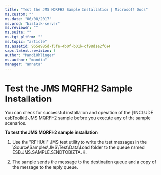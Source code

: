 ```yaml
---
title: "Test the JMS MQRFH2 Sample Installation | Microsoft Docs"
ms.custom: ""
ms.date: "06/08/2017"
ms.prod: "biztalk-server"
ms.reviewer: ""
ms.suite: ""
ms.tgt_pltfrm: ""
ms.topic: "article"
ms.assetid: 965e985d-f0fe-4b0f-b01b-cf98d1e2f6a4
caps.latest.revision: 2
author: "MandiOhlinger"
ms.author: "mandia"
manager: "anneta"
---
```

# Test the JMS MQRFH2 Sample Installation
You can check for successful installation and operation of the [!INCLUDE [esbToolkit](../includes/esbtoolkit-md.md)] JMS MQRFH2 sample before you execute any of the sample scenarios.  
  
 **To test the JMS MQRFH2 sample installation**  
  
1.  Use the "RFHUtil" JMS test utility to write the test messages in the \Source\Samples\JMS\Test\Data\Load folder to the queue named ESB.JMS.SAMPLE.SENDTOBIZTALK.  
  
2.  The sample sends the message to the destination queue and a copy of the message to the reply queue.
